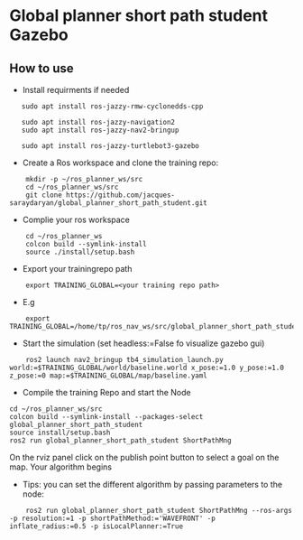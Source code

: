 # Global planner short path student Gazebo

## How to use

- Install requirments if needed
```
   sudo apt install ros-jazzy-rmw-cyclonedds-cpp

   sudo apt install ros-jazzy-navigation2
   sudo apt install ros-jazzy-nav2-bringup

   sudo apt install ros-jazzy-turtlebot3-gazebo
```

- Create a Ros workspace and clone the training repo:

```
    mkdir -p ~/ros_planner_ws/src
    cd ~/ros_planner_ws/src
    git clone https://github.com/jacques-saraydaryan/global_planner_short_path_student.git
```

- Complie your ros workspace
```
    cd ~/ros_planner_ws
    colcon build --symlink-install
    source ./install/setup.bash
```


- Export your trainingrepo path
```
    export TRAINING_GLOBAL=<your training repo path>
```
- E.g
```
    export TRAINING_GLOBAL=/home/tp/ros_nav_ws/src/global_planner_short_path_student
```

- Start the simulation (set headless:=False fo visualize gazebo gui)

```
    ros2 launch nav2_bringup tb4_simulation_launch.py world:=$TRAINING_GLOBAL/world/baseline.world x_pose:=1.0 y_pose:=1.0 z_pose:=0 map:=$TRAINING_GLOBAL/map/baseline.yaml
```
- Compile the training Repo and start the Node

```
cd ~/ros_planner_ws/src
colcon build --symlink-install --packages-select global_planner_short_path_student
source install/setup.bash
ros2 run global_planner_short_path_student ShortPathMng
```

On the rviz panel click on the publish point button to select a goal on the map. Your algorithm begins


- Tips: you can set the different algorithm by passing parameters to the node:

```
    ros2 run global_planner_short_path_student ShortPathMng --ros-args -p resolution:=1 -p shortPathMethod:='WAVEFRONT' -p inflate_radius:=0.5 -p isLocalPlanner:=True
```
